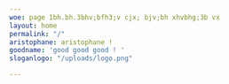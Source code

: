 ```yaml
---
woe: page 1bh.bh.3bhv;bfh3;v cjx; bjv;bh xhvbhg;3b vx
layout: home
permalink: "/"
aristophane: aristophane !
goodname: 'good good good ! '
sloganlogo: "/uploads/logo.png"

---
```

